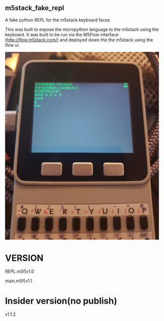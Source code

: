 ## m5stack_fake_repl
A fake python REPL for the m5stack keyboard faces

This was built to expose the micropython language to the m5stack using the keyboard.
It was built to be run via the M5Flow interface (http://flow.m5stack.com/) and deployed down the the m5stack using the flow ui.

![Image of Fake REPL Running](https://raw.githubusercontent.com/follower46/m5stack_fake_repl/master/screenshot.jpg)

# VERSION

REPL.m5f|v1.0

main.m5f|v1.1

# Insider version(no publish)

v1.1.2
